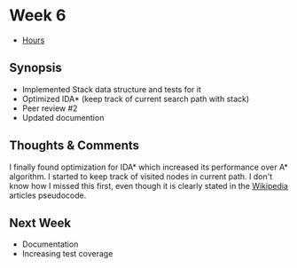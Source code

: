 # Week 6

- [Hours](https://github.com/MiguelSombrero/fifteen-puzzle-solver/blob/master/documentation/hours.md)

## Synopsis

- Implemented Stack data structure and tests for it
- Optimized IDA* (keep track of current search path with stack)
- Peer review #2
- Updated documention

## Thoughts & Comments

I finally found optimization for IDA* which increased its performance over A* algorithm. I started to keep track of visited nodes in current path. I don't know how I missed this first, even though it is clearly stated in the [Wikipedia](https://en.wikipedia.org/wiki/Iterative_deepening_A*) articles pseudocode.

## Next Week

- Documentation
- Increasing test coverage
